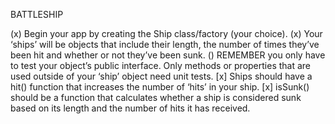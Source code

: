 BATTLESHIP

(x) Begin your app by creating the Ship class/factory (your choice).
(x) Your ‘ships’ will be objects that include their length, the number of times they’ve been hit and whether or not they’ve been sunk.
() REMEMBER you only have to test your object’s public interface. Only methods or properties that are used outside of your ‘ship’ object need unit tests.
[x] Ships should have a hit() function that increases the number of ‘hits’ in your ship.
[x] isSunk() should be a function that calculates whether a ship is considered sunk based on its length and the number of hits it has received.